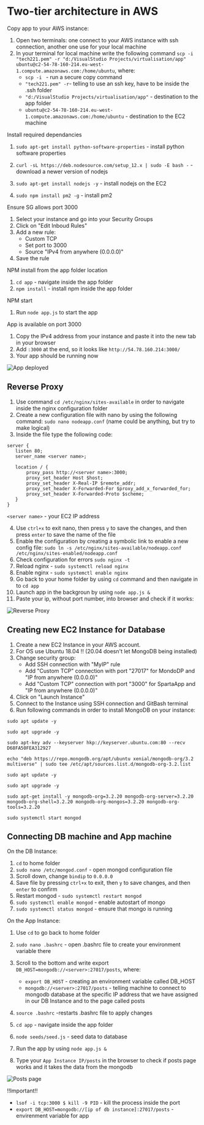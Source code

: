 # Two-tier architecture in AWS

Copy app to your AWS instance:

1. Open two terminals: one connect to your AWS instance with ssh connection, another one use for your local machine
2. In your terminal for local machine write the following command `scp -i "tech221.pem" -r "d:/VisualStudio Projects/virtualisation/app" ubuntu@c2-54-78-160-214.eu-west-1.compute.amazonaws.com:/home/ubuntu`, where:
    * `scp -i ` - run a secure copy command
    * `"tech221.pem" -r`- telling to use an ssh key, have to be inside the .ssh folder
    * `"d:/VisualStudio Projects/virtualisation/app"` - destination to the app folder
    * `ubuntu@c2-54-78-160-214.eu-west-1.compute.amazonaws.com:/home/ubuntu` - destination to the EC2 machine

Install required dependancies

1. `sudo apt-get install python-software-properties` - install python software properties

2. `curl -sL https://deb.nodesource.com/setup_12.x | sudo -E bash -` - download a newer version of nodejs

3. `sudo apt-get install nodejs -y` - install nodejs on the EC2

4. `sudo npm install pm2 -g` - install pm2

Ensure SG allows port 3000

1. Select your instance and go into your Security Groups
2. Click on "Edit Inboud Rules"
3. Add a new rule:
    * Custom TCP
    * Set port to 3000
    * Source "IPv4 from anywhere (0.0.0.0)"
4. Save the rule

NPM install from the app folder location

1. `cd app` - navigate inside the app folder
2. `npm install` - install npm inside the app folder

NPM start

1. Run `node app.js` to start the app

App is available on port 3000

1. Copy the IPv4 address from your instance and paste it into the new tab in your browser
2. Add `:3000` at the end, so it looks like `http://54.78.160.214:3000/`
3. Your app should be running now

![App deployed](resources/app_deployed_on_EC2.JPG)


## Reverse Proxy

1. Use command `cd /etc/nginx/sites-available` in order to navigate inside the nginx configuration folder
2. Create a new configuration file with nano by using the following command: `sudo nano nodeapp.conf` (name could be anything, but try to make logical)
3. Inside the file type the following code:
```
server {
   listen 80;
   server_name <server name>;

   location / {
       proxy_pass http://<server name>:3000;
       proxy_set_header Host $host;
       proxy_set_header X-Real-IP $remote_addr;
       proxy_set_header X-Forwarded-For $proxy_add_x_forwarded_for;
       proxy_set_header X-Forwarded-Proto $scheme;
   }
}
```
`<server name>` - your EC2 IP address

4. Use `ctrl+x` to exit nano, then press `y` to save the changes, and then press `enter` to save the name of the file
5. Enable the configuration by creating a symbolic link to enable a new config file: `sudo ln -s /etc/nginx/sites-available/nodeapp.conf /etc/nginx/sites-enabled/nodeapp.conf`
6. Check configuration for errors `sudo nginx -t`
7. Reload nginx - `sudo systemctl reload nginx`
8. Enable nginx - `sudo systemctl enable nginx`
9. Go back to your home folder by using `cd` command and then navigate in to `cd app`
10. Launch app in the backgroun by using `node app.js &`
11. Paste your ip, without port number, into browser and check if it works:

![Reverse Proxy](resources/reverse_proxy.JPG)


## Creating new EC2 Instance for Database
1. Create a new EC2 Instance in your AWS account. 
2. For OS use Ubuntu 18.04 !! (20.04 doesn't let MongoDB being installed)
3. Change security group:
    * Add SSH connection with "MyIP" rule
    * Add "Custom TCP" connection with port "27017" for MondoDP and "IP from anywhere (0.0.0.0)"
    * Add "Custom TCP" connection with port "3000" for SpartaApp and "IP from anywhere (0.0.0.0)"
4. Click on "Launch Instance"
5. Connect to the Instance using SSH connection and GitBash terminal
6. Run following commands in order to install MongoDB on your instance:

```
sudo apt update -y 

sudo apt upgrade -y

sudo apt-key adv --keyserver hkp://keyserver.ubuntu.com:80 --recv D68FA50FEA312927

echo "deb https://repo.mongodb.org/apt/ubuntu xenial/mongodb-org/3.2 multiverse" | sudo tee /etc/apt/sources.list.d/mongodb-org-3.2.list

sudo apt update -y 

sudo apt upgrade -y

sudo apt-get install -y mongodb-org=3.2.20 mongodb-org-server=3.2.20 mongodb-org-shell=3.2.20 mongodb-org-mongos=3.2.20 mongodb-org-tools=3.2.20

sudo systemctl start mongod
```

## Connecting DB machine and App machine

On the DB Instance:
1. `cd` to home folder
2. `sudo nano /etc/mongod.conf` - open mongod configuration file
3. Scroll down, change `bindip` to `0.0.0.0`
4. Save file by pressing `ctrl+x` to exit, then `y` to save changes, and then `enter` to confirm
5. Restart mongod - `sudo systemctl restart mongod`
6. `sudo systemctl enable mongod` - enable autostart of mongo
7. `sudo systemctl status mongod` - ensure that mongo is running

On the App Instance:
1. Use `cd` to go back to home folder
2. `sudo nano .bashrc` - open .bashrc file to create your environment variable there
3. Scroll to the bottom and write export `DB_HOST=mongodb://<server>:27017/posts`, where:

    * `export DB_HOST` - creating an environment variable called DB_HOST
    * `mongodb://<server>:27017/posts` - telling machine to connect to mongodb database at the specific IP address that we have assigned in our DB Instance and to the page called posts
4. `source .bashrc` -restarts .bashrc file to apply changes

5. `cd app` - navigate inside the app folder

6. `node seeds/seed.js` - seed data to database

7. Run the app by using `node app.js &`

8. Type your `App Instance IP/posts` in the browser to check if posts page works and it takes the data from the mongodb

![Posts page](resources/posts_page.JPG)




!!Important!!

* `lsof -i tcp:3000 $ kill -9 PID` - kill the process inside the port
* `export DB_HOST=mongodb://[ip of db instance]:27017/posts` - envirenment variable for app

